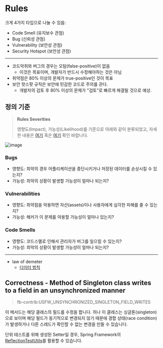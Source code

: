 # Rules

크게 4가지 타입으로 나눌 수 있음:

- Code Smell (유지보수 관점)
- Bug (신뢰성 관점)
- Vulnerability (보안성 관점)
- Security Hotspot (보안성 관점)

---

- 코드악취와 버그의 경우는 오탐(false-positive)이 없음 
  - 이것은 목표이며, 개발자가 반드시 수정해야하는 것은 아님
- 취약점은 80% 이상의 문제가 true-positive인 것이 목표
- 보안 핫스팟 규칙은 보안에 민감한 코드로 주의를 끈다.
  - 개발자의 검토 후 80% 이상의 문제가 "검토"로 빠르게 해결될 것으로 예상.

## 정의 기준

> **Rules Severities**
> 
> 영향도(Impact), 가능성(Likelihood)를 기준으로 아래와 같이 분류되었고, 자세한 내용은 [여기](https://blog.sonarsource.com/we-are-adjusting-rules-severities) 혹은 [여기](https://docs.sonarqube.org/latest/user-guide/rules/#header-7) 확인 바랍니다.

![image](https://images.prismic.io/sonarsource/377c688a0d90c45b9485aecb5d342c40afedb1c4_table.png?auto=compress,format)

### Bugs

- 영향도: 최악의 경우 어플리케이션을 중단시키거나 저장된 데이터를 손상시킬 수 있는지?
- 가능성: 최악의 상황이 발생할 가능성이 얼마나 되는지?

### Vulnerabilities

- 영향도: 취약점을 악용하면 자산(assets)이나 사용자에게 심각한 피해를 줄 수 있는지?
- 가능성: 해커가 이 문제를 악용할 가능성이 얼마나 있는지?

### Code Smells

- 영향도: 코드스멜로 인해서 관리자가 버그를 일으킬 수 있는지?
- 가능성: 최악의 상황이 발생할 가능성이 얼마나 되는지?

---

- law of demeter
  - [디미터 법칙](https://johngrib.github.io/wiki/law-of-demeter)
  


## Correctness - Method of Singleton class writes to a field in an unsynchronized manner

> fb-contrib:USFW_UNSYNCHRONIZED_SINGLETON_FIELD_WRITES

이 메서드는 해당 클래스의 필드를 수정을 합니다. 허나 이 클래스는 싱글톤(singleton)으로 보이며 해당 필드가 동기적으로 변경되지 않기 때문에 경합 상태(race condition)가 발생하거나 다른 스레드가 확인할 수 없는 변경을 만들 수 있습니다.

단위 테스트를 위해 생성된 Setter일 경우, Spring Framework의 [ReflectionTestUtils](https://docs.spring.io/spring-framework/docs/current/javadoc-api/org/springframework/test/util/ReflectionTestUtils.html)를 활용할 수 있습니다.
